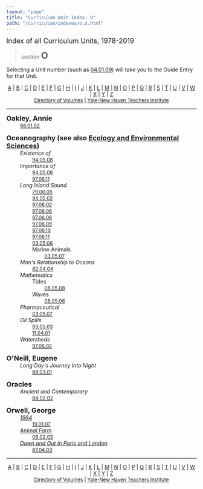 ```yaml
---
layout: "page"
title: "Curriculum Unit Index: O"
path: "/curriculum/indexes/o.x.html"
---
```

<main>
<font size="+1">Index of all Curriculum Units, 1978-2019</font>
<blockquote>section <font size="+2"><b>O</b></font></blockquote>
<p>Selecting a Unit number (such as <a href="../guides/2004/1/04.01.09.x.html">
04.01.09</a>) will take you to the Guide Entry for that Unit.
</p>
<center>
<a href="a.x.html">A</a> | <a href="b.x.html">B</a> | 
<a href="c.x.html">C</a> | <a href="d.x.html">D</a> | 
<a href="e.x.html">E</a> | <a href="f.x.html">F</a> | 
<a href="g.x.html">G</a> | <a href="h.x.html">H</a> | 
<a href="i.x.html">I</a> | <a href="j.x.html">J</a> | 
<a href="k.x.html">K</a> | <a href="l.x.html">L</a> | 
<a href="m.x.html">M</a> | <a href="n.x.html">N</a> | 
<a href="o.x.html">O</a> | <a href="p.x.html">P</a> | 
<a href="q.x.html">Q</a> | <a href="r.x.html">R</a> | 
<a href="s.x.html">S</a> | <a href="t.x.html">T</a> | 
<a href="u.x.html">U</a> | <a href="v.x.html">V</a> | 
<a href="w.x.html">W</a> | <a href="x.x.html">X</a> | 
<a href="y.x.html">Y</a> | <a href="z.x.html">Z</a><br/>
<font size="-1"><a href="../units/">Directory of Volumes</a> |
<a href="..\..\">Yale-New Haven Teachers Institute</a></font></center>
<hr/>
<a name="oakley"><font size="+1"><b></b></font></a><p><a name="oakley"><font size="+1"><b>Oakley, Annie</b></font><br/>
<font color="#ffffff" style="visibility:hidden;">........</font>
<font size="-1"></font></a><font size="-1"><a href="../guides/1998/1/98.01.02.x.html">98.01.02</a></font><br/>
<a name="oceanography"><font size="+1"><b></b></font></a></p><p><a name="oceanography"><font size="+1"><b>Oceanography (see also </b></font></a><font size="+1"><b><a href="e.x.html#ecologyandenvironmentalsciences">Ecology and Environmental Sciences</a>)</b></font><br/>
<font color="#ffffff" style="visibility:hidden;">........</font>
<i>Existence of</i><br/>
<font color="#ffffff" style="visibility:hidden;">................</font>
<font size="-1"><a href="../guides/1994/5/94.05.08.x.html">94.05.08</a></font><br/>
<font color="#ffffff" style="visibility:hidden;">........</font>
<i>Importance of</i><br/>
<font color="#ffffff" style="visibility:hidden;">................</font>
<font size="-1"><a href="../guides/1994/5/94.05.08.x.html">94.05.08</a></font><br/>
<font color="#ffffff" style="visibility:hidden;">................</font>
<font size="-1"><a href="../guides/1997/6/97.06.11.x.html">97.06.11</a></font><br/>
<font color="#ffffff" style="visibility:hidden;">........</font>
<i>Long Island Sound</i><br/>
<font color="#ffffff" style="visibility:hidden;">................</font>
<font size="-1"><a href="../guides/1979/6/79.06.05.x.html">79.06.05</a></font><br/>
<font color="#ffffff" style="visibility:hidden;">................</font>
<font size="-1"><a href="../guides/1994/5/94.05.02.x.html">94.05.02</a></font><br/>
<font color="#ffffff" style="visibility:hidden;">................</font>
<font size="-1"><a href="../guides/1997/6/97.06.02.x.html">97.06.02</a></font><br/>
<font color="#ffffff" style="visibility:hidden;">................</font>
<font size="-1"><a href="../guides/1997/6/97.06.06.x.html">97.06.06</a></font><br/>
<font color="#ffffff" style="visibility:hidden;">................</font>
<font size="-1"><a href="../guides/1997/6/97.06.08.x.html">97.06.08</a></font><br/>
<font color="#ffffff" style="visibility:hidden;">................</font>
<font size="-1"><a href="../guides/1997/6/97.06.09.x.html">97.06.09</a></font><br/>
<font color="#ffffff" style="visibility:hidden;">................</font>
<font size="-1"><a href="../guides/1997/6/97.06.10.x.html">97.06.10</a></font><br/>
<font color="#ffffff" style="visibility:hidden;">................</font>
<font size="-1"><a href="../guides/1997/6/97.06.11.x.html">97.06.11</a></font><br/>
<font color="#ffffff" style="visibility:hidden;">................</font>
<font size="-1"><a href="../guides/2003/5/03.05.06.x.html">03.05.06</a></font><br/>
<font color="#ffffff" style="visibility:hidden;">................</font>
Marine Animals<br/>
<font color="#ffffff" style="visibility:hidden;">........................</font>
<font size="-1"><a href="../guides/2003/5/03.05.07.x.html">03.05.07</a></font><br/>
<font color="#ffffff" style="visibility:hidden;">........</font>
<i>Man's Relationship to Oceans</i><br/>
<font color="#ffffff" style="visibility:hidden;">................</font>
<font size="-1"><a href="../guides/1982/4/82.04.04.x.html">82.04.04</a></font><br/>
<font color="#ffffff" style="visibility:hidden;">........</font>
<i>Mathematics</i><br/>
<font color="#ffffff" style="visibility:hidden;">................</font>
Tides<br/>
<font color="#ffffff" style="visibility:hidden;">........................</font>
<font size="-1"><a href="../guides/2008/5/08.05.08.x.html">08.05.08</a></font><br/>
<font color="#ffffff" style="visibility:hidden;">................</font>
Waves<br/>
<font color="#ffffff" style="visibility:hidden;">........................</font>
<font size="-1"><a href="../guides/2008/5/08.05.06.x.html">08.05.06</a></font><br/>
<font color="#ffffff" style="visibility:hidden;">........</font>
<i>Pharmaceutical</i><br/>
<font color="#ffffff" style="visibility:hidden;">................</font>
<font size="-1"><a href="../guides/2003/5/03.05.07.x.html">03.05.07</a></font><br/>
<font color="#ffffff" style="visibility:hidden;">........</font>
<i>Oil Spills</i><br/>
<font color="#ffffff" style="visibility:hidden;">................</font>
<font size="-1"><a href="../guides/1993/5/93.05.03.x.html">93.05.03</a></font><br/>
<font color="#ffffff" style="visibility:hidden;">................</font>
<font size="-1"><a href="../guides/2011/4/11.04.01.x.html">11.04.01</a></font><br/>
<font color="#ffffff" style="visibility:hidden;">........</font>
<i>Watersheds</i><br/>
<font color="#ffffff" style="visibility:hidden;">................</font>
<font size="-1"><a href="../guides/1997/6/97.06.02.x.html">97.06.02</a></font><br/>
<a name="o'neill"><font size="+1"><b></b></font></a></p><p><a name="o'neill"><font size="+1"><b>O'Neill, Eugene</b></font><br/>
<font color="#ffffff" style="visibility:hidden;">........</font>
<i>Long Day's Journey Into Night</i><br/>
<font color="#ffffff" style="visibility:hidden;">................</font>
<font size="-1"></font></a><font size="-1"><a href="../guides/1988/3/88.03.01.x.html">88.03.01</a></font><br/>
<a name="oracles"><font size="+1"><b></b></font></a></p><p><a name="oracles"><font size="+1"><b>Oracles</b></font><br/>
<font color="#ffffff" style="visibility:hidden;">........</font>
<i>Ancient and Contemporary</i><br/>
<font color="#ffffff" style="visibility:hidden;">................</font>
<font size="-1"></font></a><font size="-1"><a href="../guides/1984/2/84.02.02.x.html">84.02.02</a></font><br/>
<a name="orwell"><font size="+1"><b></b></font></a></p><p><a name="orwell"><font size="+1"><b>Orwell, George</b></font><br/>
<font color="#ffffff" style="visibility:hidden;">........</font>
<i><u>1984</u></i><br/>
<font color="#ffffff" style="visibility:hidden;">................</font>
<font size="-1"></font></a><font size="-1"><a href="../guides/2019/1/19.01.07.x.html">19.01.07</a></font><br/>
<font color="#ffffff" style="visibility:hidden;">........</font>
<i><u>Animal Farm</u></i><br/>
<font color="#ffffff" style="visibility:hidden;">................</font>
<font size="-1"><a href="../guides/2008/2/08.02.03.x.html">08.02.03</a></font><br/>
<font color="#ffffff" style="visibility:hidden;">........</font>
<i><u>Down and Out In Paris and London</u></i><br/>
<font color="#ffffff" style="visibility:hidden;">................</font>
<font size="-1"><a href="../guides/1987/4/87.04.03.x.html">87.04.03</a></font><br/>
</p>
<hr/>
<center>
<a href="a.x.html">A</a> | <a href="b.x.html">B</a> |
<a href="c.x.html">C</a> | <a href="d.x.html">D</a> |
<a href="e.x.html">E</a> | <a href="f.x.html">F</a> |
<a href="g.x.html">G</a> | <a href="h.x.html">H</a> |
<a href="i.x.html">I</a> | <a href="j.x.html">J</a> |
<a href="k.x.html">K</a> | <a href="l.x.html">L</a> |
<a href="m.x.html">M</a> | <a href="n.x.html">N</a> |
<a href="o.x.html">O</a> | <a href="p.x.html">P</a> |
<a href="q.x.html">Q</a> | <a href="r.x.html">R</a> |
<a href="s.x.html">S</a> | <a href="t.x.html">T</a> |
<a href="u.x.html">U</a> | <a href="v.x.html">V</a> |
<a href="w.x.html">W</a> | <a href="x.x.html">X</a> |
<a href="y.x.html">Y</a> | <a href="z.x.html">Z</a><br/>
<font size="-1"><a href="../units/">Directory of Volumes</a> |
<a href="..\..\">Yale-New Haven Teachers Institute</a></font></center>
</main>